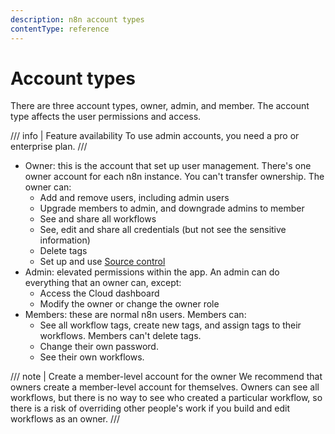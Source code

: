 ```yaml
---
description: n8n account types
contentType: reference
---
```


# Account types

There are three account types, owner, admin, and member. The account type affects the user permissions and access.

/// info | Feature availability
To use admin accounts, you need a pro or enterprise plan.
///

* Owner: this is the account that set up user management. There's one owner account for each n8n instance. You can't transfer ownership.
  The owner can:
    * Add and remove users, including admin users
	* Upgrade members to admin, and downgrade admins to member
    * See and share all workflows    
	* See, edit and share all credentials (but not see the sensitive information)
	* Delete tags
	* Set up and use [Source control](/source-control-environments/)
* Admin: elevated permissions within the app.
  An admin can do everything that an owner can, except:
	* Access the Cloud dashboard
	* Modify the owner or change the owner role
* Members: these are normal n8n users.
  Members can:
    * See all workflow tags, create new tags, and assign tags to their workflows. Members can't delete tags.
    * Change their own password.
    * See their own workflows.

/// note | Create a member-level account for the owner
We recommend that owners create a member-level account for themselves. Owners can see all workflows, but there is no way to see who created a particular workflow, so there is a risk of overriding other people's work if you build and edit workflows as an owner.
///
